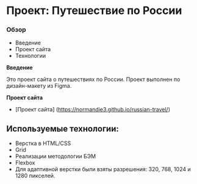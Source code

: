 # Проект: Путешествие по России

### Обзор
* Введение
* Проект сайта
* Технологии

**Введение**

Это проект сайта о путешествиях по России.
Проект выполнен по дизайн-макету из Figma.

**Проект сайта**

* [Проект сайта] (https://normandie3.github.io/russian-travel/)

## Используемые технологии:

+ Верстка в HTML/CSS
+ Grid
+ Реализации методологии БЭМ
+ Flexbox
+ Для адаптивной верстки были взяты разрешения: 320, 768, 1024 и 1280 пикселей.
 


